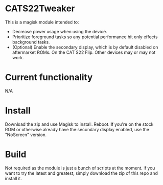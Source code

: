 # CATS22Tweaker
This is a magisk module intended to:
- Decrease power usage when using the device.
- Prioritize foreground tasks so any potential performance hit only effects background tasks.
- (Optional) Enable the secondary display, which is by default disabled on aftermarket ROMs.
On the CAT S22 Flip. Other devices may or may not work. 
  
# Current functionality
N/A

# Install
Download the zip and use Magisk to install. Reboot. 
If you're on the stock ROM or otherwise already have the secondary display enabled, use the "NoScreen" version. 

# Build
Not required as the module is just a bunch of scripts at the moment. 
If you want to try the latest and greatest, simply download the zip of this repo and install it.
